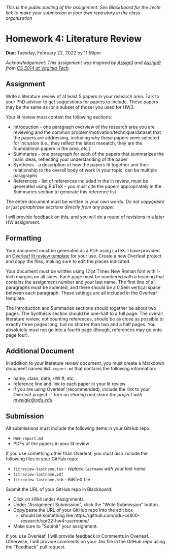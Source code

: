 *This is the public posting of the assignment. See Blackboard for the invite link to make your submission in your own repository in the class organization*

# Homework 4: Literature Review

**Due:** Tuesday, February 22, 2022 by 11:59pm

*Acknowledgement: This assignment was inspired by [Assign1](https://courses.cs.vt.edu/~cs5014/F15/Assign1.html) and [Assign9](https://courses.cs.vt.edu/~cs5014/F15/Assign9.html) from [CS 5014 at Virginia Tech](https://courses.cs.vt.edu/~cs5014/F15/index.php).*

## Assignment

Write a literature review of at least 5 papers in your research area.  Talk to your PhD advisor to get suggestions for papers to include. These papers may be the same as (or a subset of those) you used for HW3. 

Your lit review must contain the following sections:

* Introduction - one paragraph overview of the research area you are reviewing and the common problem/motivation/technique/dataset that the papers are addressing, including why these papers were selected for inclusion (i.e., they reflect the latest research, they are the foundational papers in the area, etc.)
* Summaries - one paragraph for each of the papers that summarizes the main ideas, reflecting your understanding of the paper
* Synthesis - a description of how the papers fit together and their relationship to the overall body of work in your topic, can be multiple paragraphs
* References - list of references included in the lit review, must be generated using BibTeX - you must cite the papers appropriately in the Summaries section to generate this reference list

The entire document must be written in your own words.  *Do not copy/paste or just paraphrase sections directly from any paper.*

I will provide feedback on this, and you will do a round of revisions in a later HW assignment.

## Formatting

Your document must be generated as a PDF using LaTeX.  I have provided an [Overleaf lit review template](https://www.overleaf.com/read/nydkrmgtxjyd) for your use. Create a new Overleaf project and copy the files, making sure to edit the places indicated.

Your document must be written using 12 pt Times New Roman font with 1-inch margins on all sides. Each page must be numbered with a heading that contains the assignment number and your last name.  The first line of all paragraphs must be indented, and there should be a 0.5em vertical space between each paragraph.  These settings are all included in the Overleaf template. 

The Introduction and Summaries sections should together be about two pages.  The Synthesis section should be one-half to a full page.  The overall literature review, not counting references, should be as close as possible to exactly three pages long, but no shorter than two and a half pages. You absolutely must not go into a fourth page (though, references may go onto page four).

## Additional Document

In addition to your literature review document, you must create a Markdown document named `HW4-report.md` that contains the following information:
* name, class, date, HW #, etc.
* reference line and link to each paper in your lit review
* if you are using Overleaf (recommended), include the link to your Overleaf project -- *turn on sharing and share the project with mweigle@odu.edu*

## Submission

All submissions must include the following items in your GitHub repo:

* `HW4-report.md`
* PDFs of the papers in your lit review

If you use something other than Overleaf, you must *also* include the following files in your GitHub repo:

* `litreview-lastname.tex` - *replace `lastname` with your last name*
* `litreview-lastname.pdf`
* `litreview-lastname.bib` - BiBTeX file

Submit the URL of your GitHub repo in Blackboard:

* Click on HW4 under Assignments
* Under "Assignment Submission", click the "Write Submission" button.
* Copy/paste the URL of your GitHub repo into the edit box
  * should be something like ht<span>tps://</span>github.com/odu-cs800-research/spr22-hw4-*username*/
* Make sure to "Submit" your assignment.

If you use Overleaf, I will provide feedback in Comments in Overleaf.  Otherwise, I will provide comments on your .tex file in the GitHub repo using the "Feedback" pull request.
